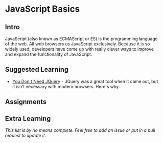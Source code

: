 # JavaScript Basics

## Intro

JavaScript (also known as ECMAScript or ES) is the programming language of the web. All web browsers us JavaScript exclusively. Because it is so widely used, developers have come up with really clever ways to improve and expand the functionality of JavaScript.

## Suggested Learning

- [You Don't Need JQuery](https://css-tricks.com/now-ever-might-not-need-jquery/) - JQuery was a great tool when it came out, but it isn't necessary with modern browsers. Here's why.

## Assignments

## Extra Learning

*This list is by no means complete. Feel free to add an issue or put in a pull request to update it.*
